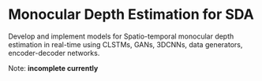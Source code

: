 # Monocular Depth Estimation for SDA

Develop and implement models for Spatio-temporal monocular depth estimation in real-time using CLSTMs, GANs, 3DCNNs, data generators, encoder-decoder networks.

Note: **incomplete currently**
